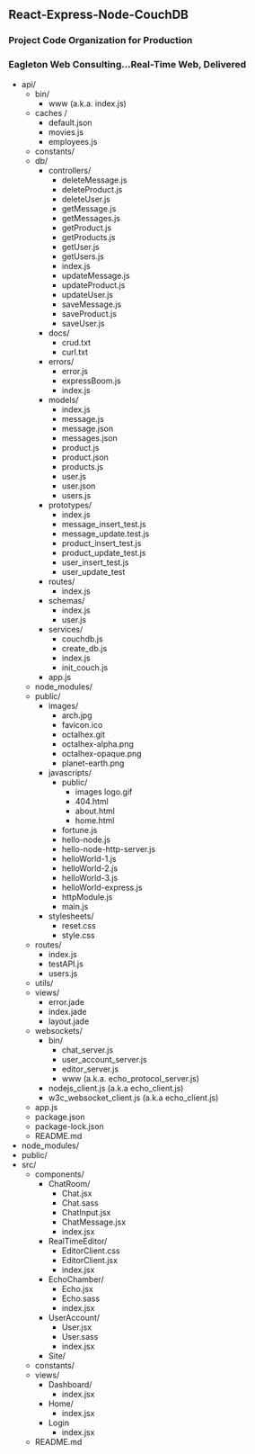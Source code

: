 ## React-Express-Node-CouchDB
### Project Code Organization for Production
### Eagleton Web Consulting...Real-Time Web, Delivered
- api/
  - bin/
    - www (a.k.a. index.js)
  - caches /
    - default.json
    - movies.js
    - employees.js
  - constants/
  - db/
    - controllers/
      - deleteMessage.js
      - deleteProduct.js
      - deleteUser.js
      - getMessage.js
      - getMessages.js
      - getProduct.js
      - getProducts.js
      - getUser.js
      - getUsers.js
      - index.js
      - updateMessage.js
      - updateProduct.js
      - updateUser.js
      - saveMessage.js
      - saveProduct.js
      - saveUser.js
    - docs/
      - crud.txt
      - curl.txt
    - errors/
      - error.js
      - expressBoom.js
      - index.js
    - models/
      - index.js
      - message.js
      - message.json
      - messages.json
      - product.js
      - product.json
      - products.js
      - user.js
      - user.json
      - users.js
    - prototypes/
      - index.js
      - message_insert_test.js
      - message_update.test.js
      - product_insert_test.js
      - product_update_test.js
      - user_insert_test.js
      - user_update_test
    - routes/
      - index.js
    - schemas/
      - index.js
      - user.js
    - services/
      - couchdb.js
      - create_db.js
      - index.js
      - init_couch.js
    - app.js
  - node_modules/
  - public/
    - images/
      - arch.jpg
      - favicon.ico
      - octalhex.git
      - octalhex-alpha.png
      - octalhex-opaque.png
      - planet-earth.png
    - javascripts/
      - public/
        - images
          logo.gif
        - 404.html
        - about.html
        - home.html
      - fortune.js
      - hello-node.js
      - hello-node-http-server.js
      - helloWorld-1.js
      - helloWorld-2.js
      - helloWorld-3.js
      - helloWorld-express.js
      - httpModule.js
      - main.js
    - stylesheets/
      - reset.css
      - style.css
  - routes/
    - index.js
    - testAPI.js
    - users.js
  - utils/
  - views/
    - error.jade
    - index.jade
    - layout.jade
  - websockets/
    - bin/  
      - chat_server.js
      - user_account_server.js
      - editor_server.js
      - www (a.k.a. echo_protocol_server.js)
    - nodejs_client.js (a.k.a echo_client.js)
    - w3c_websocket_client.js (a.k.a echo_client.js)
  - app.js
  - package.json
  - package-lock.json
  - README.md
- node_modules/
- public/
- src/
  - components/
    - ChatRoom/
      - Chat.jsx
      - Chat.sass
      - ChatInput.jsx
      - ChatMessage.jsx
      - index.jsx
    - RealTimeEditor/
      - EditorClient.css
      - EditorClient.jsx
      - index.jsx
    - EchoChamber/
      - Echo.jsx
      - Echo.sass
      - index.jsx
    - UserAccount/
      - User.jsx
      - User.sass
      - index.jsx
    - Site/
   - constants/
  - views/
    - Dashboard/
      - index.jsx
    - Home/
      - index.jsx
    - Login
      - index.jsx
   - README.md
